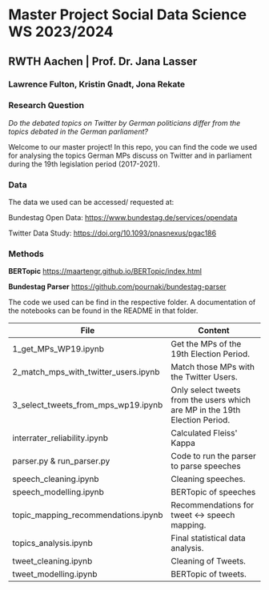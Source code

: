 # Master Project Social Data Science WS 2023/2024
## RWTH Aachen | Prof. Dr. Jana Lasser
### Lawrence Fulton, Kristin Gnadt, Jona Rekate

### Research Question

*Do the debated topics on Twitter by German politicians differ from the topics debated in the German parliament?*


Welcome to our master project!
In this repo, you can find the code we used for analysing the topics German MPs discuss on Twitter and in parliament during the 19th legislation period (2017-2021).

### Data
The data we used can be accessed/ requested at:

Bundestag Open Data:
https://www.bundestag.de/services/opendata

Twitter Data Study:
https://doi.org/10.1093/pnasnexus/pgac186

### Methods

**BERTopic**
https://maartengr.github.io/BERTopic/index.html

**Bundestag Parser**
https://github.com/pournaki/bundestag-parser

The code we used can be find in the respective folder. A documentation of the notebooks can be found in the README in that folder.



| File                                 | Content                                                                       |
|--------------------------------------|-------------------------------------------------------------------------------|
| 1_get_MPs_WP19.ipynb                 | Get the MPs of the 19th Election Period.                                      |
| 2_match_mps_with_twitter_users.ipynb | Match those MPs with the Twitter Users.                                       |
| 3_select_tweets_from_mps_wp19.ipynb  | Only select tweets from the users which  are MP in the 19th Election Period.  |
| interrater_reliability.ipynb         | Calculated Fleiss' Kappa                                                      |
| parser.py & run_parser.py            | Code to run the parser to parse speeches                                      |
| speech_cleaning.ipynb                | Cleaning speeches.                                                            |
| speech_modelling.ipynb               | BERTopic of speeches                                                          |
| topic_mapping_recommendations.ipynb  | Recommendations for tweet <-> speech mapping.                                 |
| topics_analysis.ipynb                | Final statistical data analysis.                                              |
| tweet_cleaning.ipynb                 | Cleaning of Tweets.                                                           |
| tweet_modelling.ipynb                | BERTopic of tweets.                                                           |




